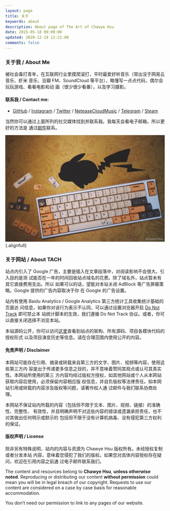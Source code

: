 ```yaml
---
layout: page
title: 关于
keywords: about
description: About page of The Art of Chawye Hsu
date: 2015-05-18 00:00:00
updated: 2020-12-19 12:21:00
comments: false
---
```


### 关于我 / About Me

被社会毒打青年，在互联网行业里摸爬滚打，平时最爱好听音乐（常出没于网易云音乐、虾米
音乐、豆瓣 FM、SoundCloud 等平台），略懂写一点点代码，偶尔会玩玩游戏、看看电影和动
画（很少很少看番），以及学习摄影。

#### 联系我 / Contact me:

- [GitHub] / [Instagram] / [Twitter] / [NeteaseCloudMusic] / [Telegram] / [Steam]

当然你可以通过上面所列的社交媒体找到并联系我。我每天会看电子邮箱，所以更好的方法是
通过[邮件](mailto:chawyehsu@hotmail.com)联系。

![我的生产力工具：Leopold fc660m](./_assets/uploads/2019/07/20190720001.jpg)
{.alignfull}

### 关于网站 / About TACH

站点内引入了 Google 广告，主要是插入在文章段落中，对阅读影响不会很大。引入目的是测
试能否在一年的时间回收站点域名的花费。除了域名外，站点暂未有其它直接费用支出。所以
如果可以的话，望能对本站关闭 AdBlock 等广告屏蔽策略。Google 提供的广告内容取决于你
在 Google 的广告设置。

站内有使用 Baidu Analytics / Google Analytics 第三方统计工具收集统计基础的页面访
问信息，如果你对该行为表示不认同，可以通过设置浏览器开启 [Do Not Track] 即可禁止本
站统计脚本的生效，我们遵循 Do Not Track 协议。或者，你可以直接关闭选择不浏览本站。

本站源码公开，你可以访问[这里]查看到站点的架构、所有源码、项目各模块代码的授权形式
以及项目演变历史等信息。请在合理范围内使用公开的内容。

#### 免责声明 / Disclaimer

本网站可能存在引用、摘录或转载来自第三方的文字、图片、视频等内容，使用这些第三方内
容是出于传递更多信息之目的，并不意味着赞同其观点或认可其真实性。本网站所使用的第三
方内容均经过版权方授权，如其他网站或个人从本网站获取内容后使用，必须保留内容相应版
权信息，并自负版权等法律责任。如本网站引用或转载的内容涉及版权等问题，请著作权人通
过邮件与我们联系协商处理。

本网站不保证站内所载的内容（包括但不限于文本、图片、视频、链接）的准确性、完整性、
有效性，并且明确声明不对这些内容的错误或遗漏承担责任，也不对其做出任何明示或默示的
包括但不限于没有计算机病毒、没有侵犯第三方权利的保证。

#### 版权声明 / License

除非另有特殊说明，站内的内容与资源为 Chawye Hsu 版权所有。未经授权复制或者分发本站
内容，意味着您侵犯了我们的版权。如果您对具体内容授权存在疑问，欢迎在引用内容之前通
过电子邮件联系我们。

The content and resources belong to **Chawye Hsu**, **unless otherwise noted**.
Reproducing or distributing our content **without permission** could mean you will
be in legal breach of our copyright. Requests to use our content are considered
on a case by case basis for reasonable accommodation.

You don’t need our permission to link to any pages of our website.


[GitHub]: https://github.com/chawyehsu
[NeteaseCloudMusic]: http://music.163.com/#/user/home?id=35631431
[Telegram]: https://t.me/chawyehsu
[Steam]: https://steamcommunity.com/profiles/76561198139243084
[Twitter]: https://twitter.com/chawyehsu
[Instagram]: https://www.instagram.com/chawyehsu
[这里]: https://github.com/chawyehsu/chawyehsu.com
[Do Not Track]: https://en.wikipedia.org/wiki/Do_Not_Track
